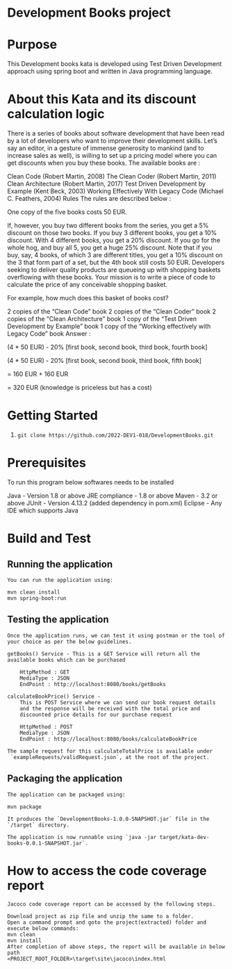 # **Development Books** project


# Purpose
This Development books kata is developed using Test Driven Development approach using spring boot and written in Java programming language.

# About this Kata and its discount calculation logic

There is a series of books about software development that have been read by a lot of developers who want to improve their development skills. Let’s say an editor, in a gesture of immense generosity to mankind (and to increase sales as well), is willing to set up a pricing model where you can get discounts when you buy these books. The available books are :

Clean Code (Robert Martin, 2008)
The Clean Coder (Robert Martin, 2011)
Clean Architecture (Robert Martin, 2017)
Test Driven Development by Example (Kent Beck, 2003)
Working Effectively With Legacy Code (Michael C. Feathers, 2004)
Rules
The rules are described below :

One copy of the five books costs 50 EUR.

If, however, you buy two different books from the series, you get a 5% discount on those two books.
If you buy 3 different books, you get a 10% discount.
With 4 different books, you get a 20% discount.
If you go for the whole hog, and buy all 5, you get a huge 25% discount.
Note that if you buy, say, 4 books, of which 3 are different titles, you get a 10% discount on the 3 that form part of a set, but the 4th book still costs 50 EUR.
Developers seeking to deliver quality products are queueing up with shopping baskets overflowing with these books. Your mission is to write a piece of code to calculate the price of any conceivable shopping basket.

For example, how much does this basket of books cost?

2 copies of the “Clean Code” book
2 copies of the “Clean Coder” book
2 copies of the “Clean Architecture” book
1 copy of the “Test Driven Development by Example” book
1 copy of the “Working effectively with Legacy Code” book
Answer :

(4 * 50 EUR) - 20% [first book, second book, third book, fourth book]

(4 * 50 EUR) - 20% [first book, second book, third book, fifth book]

= 160 EUR + 160 EUR

= 320 EUR (knowledge is priceless but has a cost)


# Getting Started

1.	`git clone https://github.com/2022-DEV1-018/DevelopmentBooks.git `

# Prerequisites

To run this program below softwares needs to be installed

Java - Version 1.8 or above
JRE compliance - 1.8 or above
Maven - 3.2 or above
JUnit - Version 4.13.2 (added dependency in pom.xml)
Eclipse - Any IDE which supports Java

# Build and Test

## Running the application
```
You can run the application using:

mvn clean install
mvn spring-boot:run
```

## Testing the application
```
Once the application runs, we can test it using postman or the tool of your choice as per the below guidelines.

getBooks() Service - This is a GET Service will return all the available books which can be purchased

	HttpMethod : GET
	MediaType : JSON
	EndPoint : http://localhost:8080/books/getBooks

calculateBookPrice() Service - 
	This is POST Service where we can send our book request details 
	and the response will be received with the total price and 
	discounted price details for our purchase request
	
	HttpMethod : POST
	MediaType : JSON
	EndPoint : http://localhost:8080/books/calculateBookPrice

The sample request for this calculateTotalPrice is available under
 `exampleRequests/validRequest.json`, at the root of the project.

```
## Packaging the application
```
The application can be packaged using:

mvn package

It produces the `DevelopmentBooks-1.0.0-SNAPSHOT.jar` file in the `/target` directory.

The application is now runnable using `java -jar target/kata-dev-books-0.0.1-SNAPSHOT.jar`.
```


# How to access the code coverage report
```
Jacoco code coverage report can be accessed by the following steps.

Download project as zip file and unzip the same to a folder. 
Open a command prompt and goto the project(extracted) folder and execute below commands:
mvn clean
mvn install
After completion of above steps, the report will be available in below path
<PROJECT_ROOT_FOLDER>\target\site\jacoco\index.html
```
